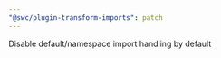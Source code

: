 ```yaml
---
"@swc/plugin-transform-imports": patch
---
```


Disable default/namespace import handling by default

